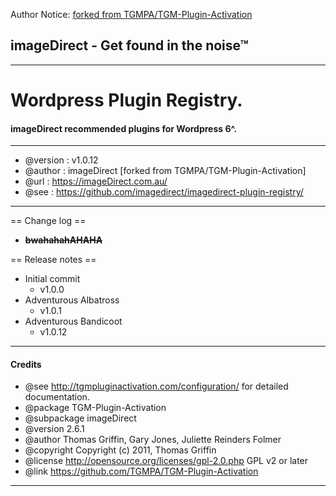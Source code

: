 Author Notice: [forked from TGMPA/TGM-Plugin-Activation](<https://github.com/TGMPA/TGM-Plugin-Activation>)  

## **imageDirect** - Get found in the noise™  
***

# Wordpress Plugin Registry.  
#### imageDirect recommended plugins for Wordpress 6^.  
***

* @version    : v1.0.12 
* @author     : imageDirect [forked from TGMPA/TGM-Plugin-Activation]  
* @url        : https://imageDirect.com.au/  
* @see        : https://github.com/imagedirect/imagedirect-plugin-registry/  
***

== Change log ==

- **~~bwahahahAHAHA~~**
 
== Release notes ==

* Initial commit
  - v1.0.0
* Adventurous Albatross 
  - v1.0.1
* Adventurous Bandicoot
  - v1.0.12
***

#### Credits

* @see http://tgmpluginactivation.com/configuration/ for detailed documentation.
* @package    TGM-Plugin-Activation
* @subpackage imageDirect
* @version    2.6.1
* @author     Thomas Griffin, Gary Jones, Juliette Reinders Folmer
* @copyright  Copyright (c) 2011, Thomas Griffin
* @license    http://opensource.org/licenses/gpl-2.0.php GPL v2 or later
* @link       https://github.com/TGMPA/TGM-Plugin-Activation
*** 



